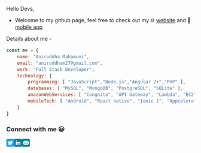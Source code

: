 Hello Devs,

* Welcome to my github page, feel free to check out my 🌐 [website](https://codebuddy.in) and :iphone: [mobile app](https://play.google.com/store/apps/details?id=aniruddha.chetan.codes&hl=en_IN)

Details about me - 

```javascript
const me = {
	name: "Aniruddha Mahamuni",
	email: "aniruddham27@gmail.com",
	work: "Full Stack Developer",
	technology:	{
		programming: [ "JavaScript","Node.js","Angular 2+","PHP" ],
		databases: [ "MySQL", "MongoDB", "PostgreSQL", "SQLite" ],
		amazonWebServices: [ "Congnito", "API Gateway", "Lambda", "EC2", "RDS", "Elastic Beanstalk" ],
		mobileTech: [ "Android", "React native", "Ionic 1", "Appcelerator Titanium" ]
	}
}
```

### Connect with me :smiley:
<a href="https://twitter.com/aniruddha_sm">
  <img align="left" alt="Aniruddha Mahamuni Twitter" width="21px" src="https://raw.githubusercontent.com/edent/SuperTinyIcons/099dc12b59179d07d534069bc8551718f786d91a/images/svg/twitter.svg" />
</a>
<a href="https://www.linkedin.com/in/aniruddhamahamuni/">
  <img align="left" alt="Aniruddha Mahamuni Linkdin" width="21px" src="https://raw.githubusercontent.com/edent/SuperTinyIcons/099dc12b59179d07d534069bc8551718f786d91a/images/svg/linkedin.svg" />
</a>
<a href="mailto:aniruddham27@gmail.com">
  <img align="left" alt="Aniruddha Mahamuni Email" width="21px" src="https://raw.githubusercontent.com/edent/SuperTinyIcons/099dc12b59179d07d534069bc8551718f786d91a/images/svg/email.svg" />
</a>


<!--
**aniruddhasm/aniruddhasm** is a ✨ _special_ ✨ repository because its `README.md` (this file) appears on your GitHub profile.

Here are some ideas to get you started:

- 🔭 I’m currently working on ...
- 🌱 I’m currently learning ...
- 🤔 I’m looking for help with ...
- 💬 Ask me about ...
- 📫 How to reach me: ...
- 😄 Pronouns: ...
- ⚡ Fun fact: ...
-->
